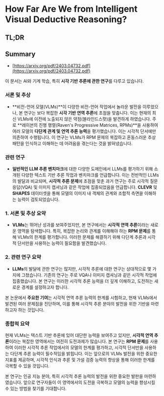 # How Far Are We from Intelligent Visual Deductive Reasoning?
## TL;DR
## Summary
- [https://arxiv.org/pdf/2403.04732.pdf](https://arxiv.org/pdf/2403.04732.pdf)

이 문서는 AI와 기계 학습, 특히 **시각 기반 추론에 관한 연구**를 다루고 있습니다.

### 서론 및 추상
- **비전-언어 모델(VLMs)**이 다양한 비전-언어 작업에서 놀라운 발전을 이루었으나, 본 연구는 보다 복잡한 **시각 기반 연역 추론**에 초점을 맞춥니다. 이는 현재의 최신 VLMs에 이전에 노출되지 않은 약점(블라인드스팟)을 발견하게 하였습니다. 주로 **레이븐의 진행 행렬(Raven's Progressive Matrices, RPMs)**을 사용하여 여러 모델의 **다단계 관계 및 연역 추론 능력**을 평가했습니다. 이는 시각적 단서에만 의존하여 수행됩니다. 이 연구는 VLMs가 RPM 문제의 복잡하고 혼동스러운 추상 패턴을 인식하고 이해하는 데 어려움을 겪는다는 것을 밝혀냈습니다.

### 관련 연구
- **일반적인 LLM 추론 벤치마크**에 대한 다양한 도메인에서 LLMs를 평가하기 위해 소개된 다양한 텍스트 기반 추론 작업과 벤치마크를 언급합니다. 이는 전반적인 LLMs의 발달과 비교되며, **시각적 추론 문제**에 초점을 맞춘 과거 연구는 주로 시각적 질문 응답(VQA) 및 이미지 캡셔닝과 같은 작업에 집중되었음을 언급합니다. **CLEVR** 및 **SHAPES** 데이터셋을 통해 모델의 이미지 내 객체의 관계와 조합적 측면을 이해하는 능력이 검토되었습니다.

### 1. 서론 및 추상 요약
- **VLMs**는 뛰어난 성과를 보여주었지만, 본 연구에서는 **시각적 연역 추론**이라는 새로운 영역을 탐색합니다. 특히, 복잡한 논리와 관계를 이해해야 하는 **RPM 문제**를 통해 VLMs의 한계를 평가합니다. 이러한 문제를 해결하기 위해 다단계 추론과 시각적 단서만을 사용하는 능력이 필요함을 발견했습니다.

### 2. 관련 연구 요약
- **LLMs**의 발달에 관한 연구는 많지만, 시각적 추론에 대한 연구는 상대적으로 몇 가지에 그쳤습니다. 기존의 연구는 주로 VQA나 이미지 캡셔닝과 같은 시각적 작업에 집중했습니다. 본 연구는 이러한 시각적 추론 능력을 더 깊게 이해하고, 도전하는 새로운 경계를 설정하고자 합니다.

본 논문에서 **주요한 기여**는 시각적 연역 추론 능력의 한계를 시험하고, 현재 VLMs에서 발견된 여러 문제점을 진단하며, 이를 통해 시각적 추론 분야의 발전을 위한 기반을 마련하고자 하는 것입니다.

### 종합적 요약
현재 VLMs는 텍스트 기반 추론에 있어 대단한 능력을 보여주고 있지만, **시각적 연역 추론**이라는 복잡한 영역에서는 여전히 도전과제가 많습니다. 본 연구는 **RPM 문제**를 사용하여 이러한 시각적 추론 작업에서의 모델의 한계를 평가하고, 시각적 단서만을 사용하는 다단계 추론 능력이 필수적임을 밝힙니다. 이는 앞으로의 VLMs 발전을 위한 중요한 지표를 제공하며, 시각적 인식과 추론 및 가설 검증 능력의 향상을 통해 이러한 한계를 극복할 수 있을 것입니다.

본 연구는 인공 지능 분야, 특히 시각적 추론 능력의 발전을 위한 중요한 발판을 마련하였습니다. 앞으로 연구자들이 이 영역에서의 도전을 극복하고 모델의 능력을 향상시킬 수 있는 방법을 찾기를 기대합니다.